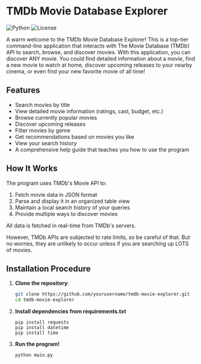 # TMDb Movie Database Explorer

![Python](https://img.shields.io/badge/python-3.7+-blue.svg)
![License](https://img.shields.io/badge/license-MIT-green.svg)

A warm welcome to the TMDb Movie Database Explorer! This is a top-tier command-line application that interacts with The Movie Database (TMDb) API to search, browse, and discover movies. With this application, you can discover ANY movie. You could find detailed information about a movie, find a new movie to watch at home, discover upcoming releases to your nearby cinema, or even find your new favorite movie of all time!

## Features

- Search movies by title
- View detailed movie information (ratings, cast, budget, etc.)
- Browse currently popular movies
- Discover upcoming releases
- Filter movies by genre
- Get recommendations based on movies you like
- View your search history
- A comprehensive help guide that teaches you how to use the program

## How It Works

The program uses TMDb's Movie API to:
1. Fetch movie data in JSON format
2. Parse and display it in an organized table view
3. Maintain a local search history of your queries
4. Provide multiple ways to discover movies

All data is fetched in real-time from TMDb's servers.

However, TMDb APIs are subjected to rate limits, so be careful of that. But no worries, they are unlikely to occur unless if you are searching up LOTS of movies.

## Installation Procedure

1. **Clone the repository**:
   ```bash
   git clone https://github.com/yourusername/tmdb-movie-explorer.git
   cd tmdb-movie-explorer
   ```
2. **Install dependencies from requirements.txt**
    ```
    pip install requests
    pip install datetime
    pip install time
    ```
3. **Run the program!**
    ```
    python main.py
    ```
